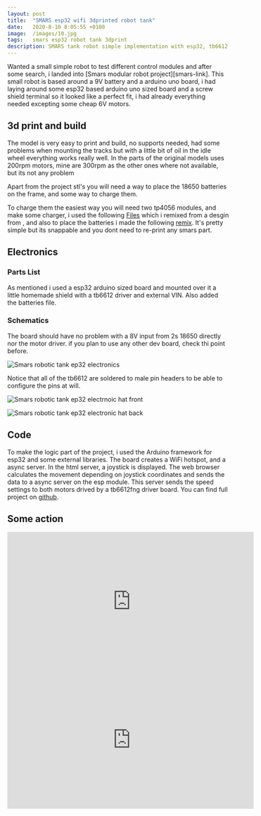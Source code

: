 ```yaml
---
layout: post
title:  "SMARS esp32 wifi 3dprinted robot tank"
date:   2020-8-10 8:05:55 +0100
image:  /images/10.jpg
tags:   smars esp32 robot tank 3dprint
description: SMARS tank robot simple implementation with esp32, tb6612 and wifi async server hotspot control
---
```


Wanted a small simple robot to test different control modules and after some search, i landed into [Smars modular robot project][smars-link].
This small robot is based around a 9V battery and a arduino uno board, i had laying around some esp32 based arduino uno sized board and a screw shield terminal so it looked like a perfect fit, i had already everything needed excepting some cheap 6V motors.

## 3d print and build
The model is very easy to print and build, no supports needed, had some problems when mounting the tracks but with a little bit of oil in the idle wheel everything works really well. In the parts of the original models uses 200rpm motors, mine are 300rpm as the other ones where not available, but its not any problem

Apart from the project stl's you will need a way to place the 18650 batteries on the frame, and some way to charge them.

To charge them the easiest way you will need two tp4056 modules, and make some charger, i used the following [Files]() which i remixed from a desgin from [](), and also to place the batteries i made the following [remix](). It's pretty simple but its snappable and you dont need to re-print any smars part.

## Electronics
### Parts List
As mentioned i used a esp32 arduino sized board and mounted over it a little homemade shield with a tb6612 driver and external VIN. Also added the batteries file.


### Schematics
The board should have no problem with a 8V input from 2s 18650 directly nor the motor driver. if you plan to use any other dev board, check thi point before.

![Smars robotic tank ep32 electronics]({{site.baseurl}}/images/smars_electronics.JPG)

Notice that all of the tb6612 are soldered to male pin headers to be able to configure the pins at will.

![Smars robotic tank ep32 electrnoic hat front]({{site.baseurl}}/images/smars_hat1.jpg)

![Smars robotic tank ep32 electronic hat back]({{site.baseurl}}/images/smars_hat2.jpg)

## Code

To make the logic part of the project, i used the Arduino framework for esp32 and some external libraries.
The board creates a WiFi hotspot, and a async server. In the html server, a joystick is displayed. The web browser calculates the movement depending on joystick coordinates and sends the data to a async server on the esp module. This server sends the speed settings to both motors drived by a tb6612fng driver board. You can find full project on [github](https://github.com/nkmakes/SMARS-esp32).


<script src="https://gist.github.com/nkmakes/d50d0627f8821a73645102e1be1dcb17.js"></script>



## Some action
<iframe width="560" height="315" src="https://www.youtube.com/embed/Z3jsNJ_2ksw" frameborder="0" allow="accelerometer; autoplay; encrypted-media; gyroscope; picture-in-picture" allowfullscreen></iframe>
<iframe width="560" height="315" src="https://www.youtube.com/embed/uIImwilvI2s" frameborder="0" allow="accelerometer; autoplay; encrypted-media; gyroscope; picture-in-picture" allowfullscreen></iframe>





